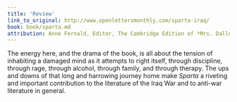 ```yaml
---
title: 'Review'
link_to_original: http://www.openlettersmonthly.com/sparta-iraq/
book: book/sparta.md
attribution: Anne Fernald, Editor, The Cambridge Edition of *Mrs. Dalloway,* for *Open Letters Monthly*
---
```

The energy here, and the drama of the book, is all about the tension of inhabiting a damaged mind as it attempts to right itself, through discipline, through rage, through alcohol, through family, and through therapy. The ups and downs of that long and harrowing journey home make *Sparta* a riveting and important contribution to the literature of the Iraq War and to anti-war literature in general.


